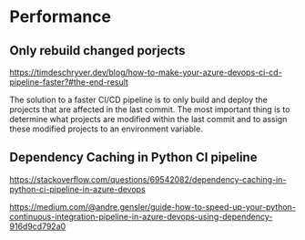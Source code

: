 # Performance

## Only rebuild changed porjects
https://timdeschryver.dev/blog/how-to-make-your-azure-devops-ci-cd-pipeline-faster?#the-end-result

The solution to a faster CI/CD pipeline is to only build and deploy the projects that are affected in the last commit.
The most important thing is to determine what projects are modified within the last commit and to assign these modified projects to an environment variable.

## Dependency Caching in Python CI pipeline
https://stackoverflow.com/questions/69542082/dependency-caching-in-python-ci-pipeline-in-azure-devops

https://medium.com/@andre.gensler/guide-how-to-speed-up-your-python-continuous-integration-pipeline-in-azure-devops-using-dependency-916d9cd792a0
